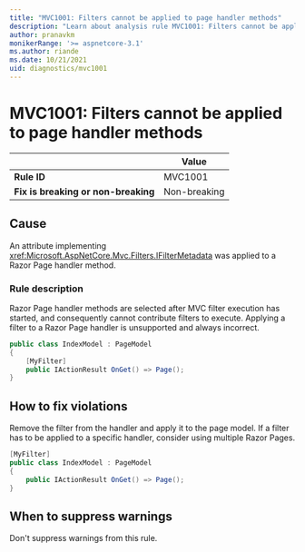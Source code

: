 ```yaml
---
title: "MVC1001: Filters cannot be applied to page handler methods"
description: "Learn about analysis rule MVC1001: Filters cannot be applied to page handler methods"
author: pranavkm
monikerRange: '>= aspnetcore-3.1'
ms.author: riande
ms.date: 10/21/2021
uid: diagnostics/mvc1001
---
```

# MVC1001: Filters cannot be applied to page handler methods

| | Value |
|-|-|
| **Rule ID** |MVC1001|
| **Fix is breaking or non-breaking** |Non-breaking|

## Cause

An attribute implementing <xref:Microsoft.AspNetCore.Mvc.Filters.IFilterMetadata> was applied to a Razor Page handler method.

### Rule description

Razor Page handler methods are selected after MVC filter execution has started, and consequently cannot contribute filters to execute. Applying a filter to a Razor Page handler is unsupported and always incorrect.

```csharp
public class IndexModel : PageModel
{
    [MyFilter]
    public IActionResult OnGet() => Page();
}
```

## How to fix violations

Remove the filter from the handler and apply it to the page model. If a filter has to be applied to a specific handler, consider using multiple Razor Pages.

```csharp
[MyFilter]
public class IndexModel : PageModel
{
    public IActionResult OnGet() => Page();
}
```

## When to suppress warnings

Don't suppress warnings from this rule.
